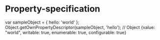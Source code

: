 # Property-specification
 
var sampleObject = {
 hello: 'world'
};
Object.getOwnPropertyDescriptor(sampleObject, 'hello');
// Object {value: "world", writable: true, enumerable: true, configurable: true}
